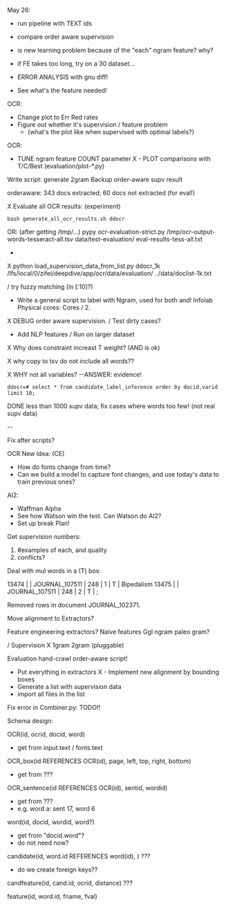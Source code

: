  May 26:
  - run pipeline with TEXT ids
  - compare order aware supervision
  - is new learning problem because of the "each" ngram feature? why?

  - if FE takes too long, try on a 30 dataset...

  - ERROR ANALYSIS with gnu diff! 
  - See what's the feature needed!

  OCR: 
  - Change plot to Err Red rates
  - Figure out whether it's supervision / feature problem
    - (what's the plot like when supervised with optimal labels?)


  OCR: 
  - TUNE ngram feature COUNT parameter
X - PLOT comparisons with T/C/Best (evaluation/plot-*.py)


  Write script: generate 2gram
  Backup order-aware supv result

  orderaware: 343 docs extracted; 60 docs not extracted (for eval!) 

X Evaluate all OCR results: (experiment)

    bash generate_all_ocr_results.sh ddocr
  OR: (after getting /tmp/...)
    pypy ocr-evaluation-strict.py /tmp/ocr-output-words-tesseract-all.tsv data/test-evaluation/ eval-results-tess-all.txt

- 

X  python load_supervision_data_from_list.py ddocr_1k /lfs/local/0/zifei/deepdive/app/ocr/data/evaluation/ ../data/doclist-1k.txt

/ try fuzzy matching (in [:10]?)

* Write a general script to label with Ngram, used for both and!
    Infolab Physical cores: Cores / 2.

X DEBUG order aware supervision. 
/   Test dirty cases?

* Add NLP features
/ Run on larger dataset

X Why does constraint increast T weight? (AND is ok)

X why copy to tsv do not include all words??

X WHY not all variables? --ANSWER: evidence!
    
    ddocr=# select * from candidate_label_inference order by docid,varid limit 10;

DONE less than 1000 supv data; fix cases where words too few! (not real supv data)

--

Fix after scripts?

OCR New idea: (CE)
- How do fonts change from time?
- Can we build a model to capture font changes, and use today's data to train previous ones?


AI2:
- Waffman Alpha
- See how Watson win the test. Can Watson do AI2?
- Set up break Plan!


Get supervision numbers:
1. #examples of each, and quality
2. conflicts?

Deal with mul words in a (T) box:

  13474 |       | JOURNAL_107511 |    248 |      1 | T      | Bipedalism
  13475 |       | JOURNAL_107511 |    248 |      2 | T      | ;


Removed rows in document JOURNAL_102371.

  Move alignment to Extractors?

  Feature engineering extractors?
    Naive features
    Ggl ngram
    paleo gram?

/ Supervision
X   1gram
    2gram (pluggable)

  Evaluation
    hand-crawl
    order-aware script!

  - Put everything in extractors
X - Implement new alignment by bounding boxes
  - Generate a list with supervision data
  - import all files in the list


Fix error in Combiner.py: TODO!!


Schema design:

OCR(id, ocrid, docid, word) 
- get from input.text / fonts.text

OCR_box(id REFERENCES OCR(id), page, left, top, right, bottom)
- get from ???

OCR_sentence(id REFERENCES OCR(id), sentid, wordid)
- get from ???
- e.g. word a: sent 17, word 6

word(id, docid, wordid, word?)
- get from "docid.word"?
- do not need now?

candidate(id, word.id REFERENCES word(id), ) ???
- do we create foreign keys??

candfeature(id, cand.id, ocrid, distance) ???

feature(id, word.id, fname, fval)


